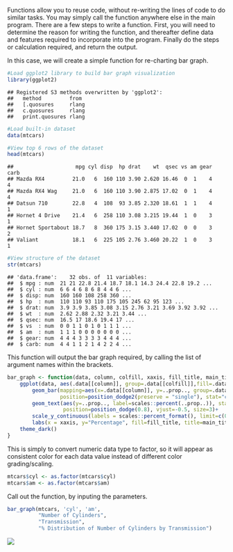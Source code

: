 
Functions allow you to reuse code, without re-writing the lines of code
to do similar tasks. You may simply call the function anywhere else in
the main program. There are a few steps to write a function. First, you
will need to determine the reason for writing the function, and
thereafter define data and features required to incorporate into the
program. Finally do the steps or calculation required, and return the
output.

In this case, we will create a simple function for re-charting bar
graph.

``` r
#Load ggplot2 library to build bar graph visualization
library(ggplot2)
```

    ## Registered S3 methods overwritten by 'ggplot2':
    ##   method         from 
    ##   [.quosures     rlang
    ##   c.quosures     rlang
    ##   print.quosures rlang

``` r
#Load built-in dataset 
data(mtcars)

#View top 6 rows of the dataset
head(mtcars)
```

    ##                    mpg cyl disp  hp drat    wt  qsec vs am gear carb
    ## Mazda RX4         21.0   6  160 110 3.90 2.620 16.46  0  1    4    4
    ## Mazda RX4 Wag     21.0   6  160 110 3.90 2.875 17.02  0  1    4    4
    ## Datsun 710        22.8   4  108  93 3.85 2.320 18.61  1  1    4    1
    ## Hornet 4 Drive    21.4   6  258 110 3.08 3.215 19.44  1  0    3    1
    ## Hornet Sportabout 18.7   8  360 175 3.15 3.440 17.02  0  0    3    2
    ## Valiant           18.1   6  225 105 2.76 3.460 20.22  1  0    3    1

``` r
#View structure of the dataset
str(mtcars)
```

    ## 'data.frame':    32 obs. of  11 variables:
    ##  $ mpg : num  21 21 22.8 21.4 18.7 18.1 14.3 24.4 22.8 19.2 ...
    ##  $ cyl : num  6 6 4 6 8 6 8 4 4 6 ...
    ##  $ disp: num  160 160 108 258 360 ...
    ##  $ hp  : num  110 110 93 110 175 105 245 62 95 123 ...
    ##  $ drat: num  3.9 3.9 3.85 3.08 3.15 2.76 3.21 3.69 3.92 3.92 ...
    ##  $ wt  : num  2.62 2.88 2.32 3.21 3.44 ...
    ##  $ qsec: num  16.5 17 18.6 19.4 17 ...
    ##  $ vs  : num  0 0 1 1 0 1 0 1 1 1 ...
    ##  $ am  : num  1 1 1 0 0 0 0 0 0 0 ...
    ##  $ gear: num  4 4 4 3 3 3 3 4 4 4 ...
    ##  $ carb: num  4 4 1 1 2 1 4 2 2 4 ...

This function will output the bar graph required, by calling the list of
argument names within the
brackets.

``` r
bar_graph <- function(data, column, colfill, xaxis, fill_title, main_title){
    ggplot(data, aes(.data[[column]], group=.data[[colfill]],fill=.data[[colfill]]), inherit.aes=F)+
        geom_bar(mapping=aes(x=.data[[column]], y=..prop.., group=.data[[colfill]], fill=.data[[colfill]]),
                 position=position_dodge2(preserve = "single"), stat="count")+
        geom_text(aes(y=..prop.., label=scales::percent(..prop..)), stat="count",
                  position=position_dodge(0.8), vjust=-0.5, size=3)+
        scale_y_continuous(labels = scales::percent_format(), limit=c(0,1))+
        labs(x = xaxis, y="Percentage", fill=fill_title, title=main_title)+
    theme_dark()
}
```

This is simply to convert numeric data type to factor, so it will appear
as consistent color for each data value instead of different color
grading/scaling.

``` r
mtcars$cyl <- as.factor(mtcars$cyl)
mtcars$am <- as.factor(mtcars$am)
```

Call out the function, by inputing the parameters.

``` r
bar_graph(mtcars, 'cyl', 'am', 
          "Number of Cylinders", 
          "Transmission",
          "% Distribution of Number of Cylinders by Transmission")
```

![](Write_Functions_in_R_files/figure-gfm/unnamed-chunk-6-1.png)<!-- -->
